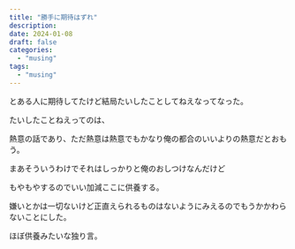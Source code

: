 ```yaml
---
title: "勝手に期待はずれ"
description:
date: 2024-01-08
draft: false
categories:
  - "musing"
tags:
  - "musing"
---
```


とある人に期待してたけど結局たいしたことしてねえなってなった。

たいしたことねえってのは、

熱意の話であり、ただ熱意は熱意でもかなり俺の都合のいいよりの熱意だとおもう。

まあそういうわけでそれはしっかりと俺のおしつけなんだけど

もやもやするのでいい加減ここに供養する。

嫌いとかは一切ないけど正直えられるものはないようにみえるのでもうかかわらないことにした。

ほぼ供養みたいな独り言。
